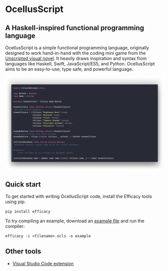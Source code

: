 # OcellusScript

## A Haskell-inspired functional programming language

OcellusScript is a simple functional programming language, originally designed to work hand-in-hand with the coding mini game from the [Unscripted visual novel](https://unscripted.marquiskurt.net). It heavily draws inspiration and syntax from languages like Haskell, Swift, JavaScript/ES5, and Python. OcellusScript aims to be an easy-to-use, type safe, and powerful language.

![OcellusScript Example](./code.png)

## Quick start

To get started with writing OcellusScript code, install the Efficacy tools using pip:

```
pip install efficacy
```

To try compiling an example, download an [example file](https://github.com/alicerunsonfedora/ocellusscript/tree/master/examples) and run the compiler:

```
efficacy -i <filename>.ocls -o example
```

## Other tools

- [Visual Studio Code extension](https://github.com/alicerunsonfedora/ocellusscript-vscode)
